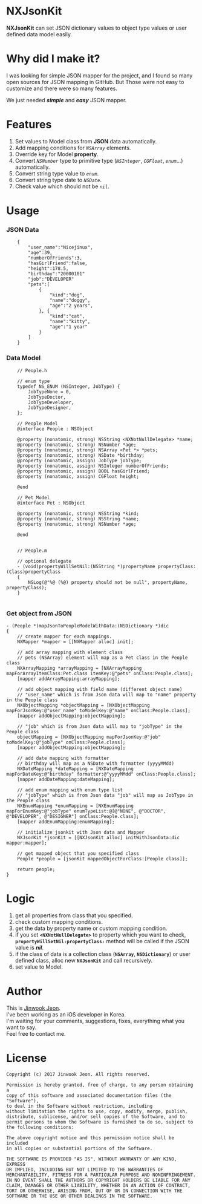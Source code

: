 # NXJsonKit

**NXJsonKit** can set JSON dictionary values to object type values or user defined data model easily.  



# Why did I make it?

I was looking for simple JSON mapper for the project, and I found so many open sources for JSON mapping in GitHub. But Those were not easy to customize and there were so many features.  

We just needed ***simple*** and ***easy*** JSON mapper.  



# Features

1. Set values to Model class from **JSON** data automatically.
2. Add mapping conditions for *`NSArray`* elements.
3. Override key for Model **property**.
4. Convert *`NSNumber`* type to primitive type (*`NSInteger`*, *`CGFloat`*, *`enum`*...) automatically.  
5. Convert string type value to *`enum`*.  
6. Convert string type date to *`NSDate`*.  
7. Check value which should not be *`nil`*.  


# Usage

### JSON Data

```objc
    {
        "user_name":"Nicejinux",
        "age":39,
        "numberOfFriends":3,
        "hasGirlFriend":false,
        "height":178.5,
        "birthday":"20000101"
        "job":"DEVELOPER"
        "pets":[
            {
                "kind":"dog",
                "name":"doggy",
                "age":"2 years",
            }, {
                "kind":"cat",
                "name":"kitty",
                "age":"1 year"
            }
        ]
    }
```



### Data Model

```objc
    // People.h
    
    // enum type
    typedef NS_ENUM (NSInteger, JobType) {
        JobTypeNone = 0,
        JobTypeDoctor,
        JobTypeDeveloper,
        JobTypeDesigner,
    };
    
    // People Model
    @interface People : NSObject
    
    @property (nonatomic, strong) NSString <NXNotNullDelegate> *name;
    @property (nonatomic, strong) NSNumber *age;
    @property (nonatomic, strong) NSArray <Pet *> *pets;
    @property (nonatomic, strong) NSDate *birthday;
    @property (nonatomic, assign) JobType jobType;
    @property (nonatomic, assign) NSInteger numberOfFriends;
    @property (nonatomic, assign) BOOL hasGirlFriend;
    @property (nonatomic, assign) CGFloat height;
    
    @end

    // Pet Model
    @interface Pet : NSObject
    
    @property (nonatomic, strong) NSString *kind;
    @property (nonatomic, strong) NSString *name;
    @property (nonatomic, strong) NSNumber *age;
    
    @end
    
    
    // People.m
    
    // optional delegate
    - (void)propertyWillSetNil:(NSString *)propertyName propertyClass:(Class)propertyClass
    {
        NSLog(@"%@ (%@) property should not be null", propertyName, propertyClass);
    }


```



### Get object from JSON

```objc
- (People *)mapJsonToPeopleModelWithData:(NSDictionary *)dic 
{	
	// create mapper for each mappings.
	NXMapper *mapper = [[NXMapper alloc] init];
	
	// add array mapping with element class
	// pets (NSArray) element will map as a Pet class in the People class
	NXArrayMapping *arrayMapping = [NXArrayMapping mapForArrayItemClass:Pet.class itemKey:@"pets" onClass:People.class];
	[mapper addArrayMapping:arrayMapping];
	
	// add object mapping with field name (different object name)
	// "user_name" which is from Json data will map to "name" property in the People class 
	NXObjectMapping *objectMapping = [NXObjectMapping mapForJsonKey:@"user_name" toModelKey:@"name" onClass:People.class];
	[mapper addObjectMapping:objectMapping];

	// "job" which is from Json data will map to "jobType" in the People class
	objectMapping = [NXObjectMapping mapForJsonKey:@"job" toModelKey:@"jobType" onClass:People.class];
	[mapper addObjectMapping:objectMapping];

	// add date mapping with formatter
	// birthday will map as a NSDate with formatter (yyyyMMdd)
	NXDateMapping *dateMapping = [NXDateMapping mapForDateKey:@"birthday" formatter:@"yyyyMMdd" onClass:People.class];
	[mapper addDateMapping:dateMapping];
        
	// add enum mapping with enum type list
	// "jobType" which is from Json data "job" will map as JobType in the People class
	NXEnumMapping *enumMapping = [NXEnumMapping mapForEnumKey:@"jobType" enumTypeList:@[@"NONE", @"DOCTOR", @"DEVELOPER", @"DESIGNER"] onClass:People.class];
	[mapper addEnumMapping:enumMapping];

	// initialize jsonkit with Json data and Mapper
	NXJsonKit *jsonKit = [[NXJsonKit alloc] initWithJsonData:dic mapper:mapper];

	// get mapped object that you specified class
	People *people = [jsonKit mappedObjectForClass:[People class]];
	
	return people;
}
```

# Logic

1. get all properties from class that you specified.
2. check custom mapping conditions.
3. get the data by property name or custom mapping condition.
4. if you set **`<NXNotNullDelegate>`** to property which you want to check, **`propertyWillSetNil:propertyClass:`** method will be called if the JSON value is ***nil***.
5. if the class of data is a collection class (**`NSArray`**, **`NSDictionary`**) or user defined class, alloc new **`NXJsonKit`** and call recursively.
6. set value to Model.


# Author

This is [Jinwook Jeon](http://Nicejinux.NET).  
I've been working as an iOS developer in Korea.   
I'm waiting for your comments, suggestions, fixes, everything what you want to say.  
Feel free to contact me.    



# License

	Copyright (c) 2017 Jinwook Jeon. All rights reserved.

	Permission is hereby granted, free of charge, to any person obtaining a
	copy of this software and associated documentation files (the "Software"),
	to deal in the Software without restriction, including
	without limitation the rights to use, copy, modify, merge, publish,
	distribute, sublicense, and/or sell copies of the Software, and to
	permit persons to whom the Software is furnished to do so, subject to
	the following conditions:
	
	The above copyright notice and this permission notice shall be included
	in all copies or substantial portions of the Software.
	
	THE SOFTWARE IS PROVIDED "AS IS", WITHOUT WARRANTY OF ANY KIND, EXPRESS
	OR IMPLIED, INCLUDING BUT NOT LIMITED TO THE WARRANTIES OF
	MERCHANTABILITY, FITNESS FOR A PARTICULAR PURPOSE AND NONINFRINGEMENT.
	IN NO EVENT SHALL THE AUTHORS OR COPYRIGHT HOLDERS BE LIABLE FOR ANY
	CLAIM, DAMAGES OR OTHER LIABILITY, WHETHER IN AN ACTION OF CONTRACT,
	TORT OR OTHERWISE, ARISING FROM, OUT OF OR IN CONNECTION WITH THE
	SOFTWARE OR THE USE OR OTHER DEALINGS IN THE SOFTWARE.
